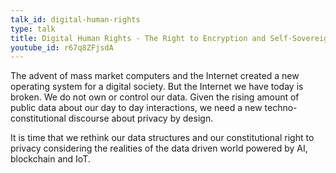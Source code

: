 ```yaml
---
talk_id: digital-human-rights
type: talk
title: Digital Human Rights - The Right to Encryption and Self-Sovereign Data
youtube_id: r67q8ZFjsdA
---
```


The advent of mass market computers and the Internet created a new operating system for a digital society. But the Internet we have today is broken. We do not own or control our data. Given the rising amount of public data about our day to day interactions, we need a new techno-constitutional discourse about privacy by design.

It is time that we rethink our data structures and our constitutional right to privacy considering the realities of the data driven world powered by AI, blockchain and IoT.
